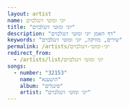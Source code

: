 ```yaml
---
layout: artist
name: יוני ומוטי זינגלבוים
title: "יוני ומוטי זינגלבוים"
description: "דף האמן יוני ומוטי זינגלבוים"
keywords: "שירים, מוזיקה, יוני ומוטי זינגלבוים"
permalink: /artists/יוני-ומוטי-זינגלבוים
redirect_from:
  - /artists/list/יוני ומוטי זינגלבוים
songs:
  - number: "32153"
    name: "הושענא"
    album: "סינגלים"
    artist: "יוני ומוטי זינגלבוים"
---
```

